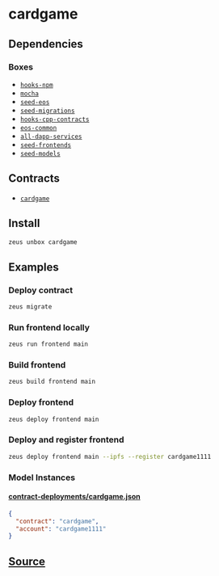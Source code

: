 
cardgame
====================






## Dependencies
### Boxes
* [`hooks-npm`](hooks-npm.md)
* [`mocha`](mocha.md)
* [`seed-eos`](seed-eos.md)
* [`seed-migrations`](seed-migrations.md)
* [`hooks-cpp-contracts`](hooks-cpp-contracts.md)
* [`eos-common`](eos-common.md)
* [`all-dapp-services`](all-dapp-services.md)
* [`seed-frontends`](seed-frontends.md)
* [`seed-models`](seed-models.md)



## Contracts
* [`cardgame`](https://github.com/liquidapps-io/zeus-sdk/tree/master/boxes/groups/sample/cardgame/contracts/eos/cardgame)
## Install
```bash
zeus unbox cardgame
```
## Examples
### Deploy contract 
```bash
zeus migrate
```
### Run frontend locally 
```bash
zeus run frontend main
```
### Build frontend 
```bash
zeus build frontend main
```
### Deploy frontend 
```bash
zeus deploy frontend main
```
### Deploy and register frontend 
```bash
zeus deploy frontend main --ipfs --register cardgame1111
```








### Model Instances
#### [contract-deployments/cardgame.json](https://github.com/liquidapps-io/zeus-sdk/tree/master/boxes/groups/sample/cardgame/models/contract-deployments/cardgame.json)
```json
{
  "contract": "cardgame",
  "account": "cardgame1111"
}
```
## [Source](https://github.com/liquidapps-io/zeus-sdk/tree/master/boxes/groups/sample/cardgame)